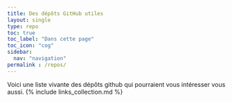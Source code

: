 ```yaml
---
title: Des dépôts GitHub utiles
layout: single
type: repo
toc: true
toc_label: "Dans cette page"
toc_icon: "cog"
sidebar:
  nav: "navigation"
permalink : /repos/
---
```

Voici une liste vivante des dépôts github qui pourraient vous intéresser vous aussi.
{% include links_collection.md %}
